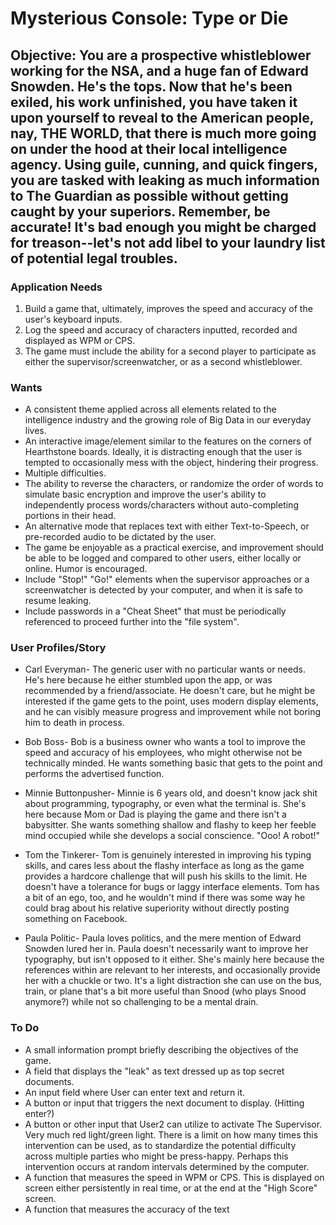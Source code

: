 # Mysterious Console: Type or Die

## Objective: You are a prospective whistleblower working for the NSA, and a huge fan of Edward Snowden. He's the tops. Now that he's been exiled, his work unfinished, you have taken it upon yourself to reveal to the American people, nay, THE WORLD, that there is much more going on under the hood at their local intelligence agency. Using guile, cunning, and quick fingers, you are tasked with leaking as much information to The Guardian as possible without getting caught by your superiors. Remember, be accurate! It's bad enough you might be charged for treason--let's not add libel to your laundry list of potential legal troubles.

### Application Needs

1. Build a game that, ultimately, improves the speed and accuracy of the user's keyboard inputs.
2. Log the speed and accuracy of characters inputted, recorded and displayed as WPM or CPS.
3. The game must include the ability for a second player to participate as either the supervisor/screenwatcher, or as a second whistleblower.

### Wants
* A consistent theme applied across all elements related to the intelligence industry and the growing role of Big Data in our everyday lives.
* An interactive image/element similar to the features on the corners of Hearthstone boards. Ideally, it is distracting enough that the user is tempted to occasionally mess with the object, hindering their progress.
* Multiple difficulties.
* The ability to reverse the characters, or randomize the order of words to simulate basic encryption and improve the user's ability to independently process words/characters without auto-completing portions in their head.
* An alternative mode that replaces text with either Text-to-Speech, or pre-recorded audio to be dictated by the user.
* The game be enjoyable as a practical exercise, and improvement should be able to be logged and compared to other users, either locally or online. Humor is encouraged.
* Include "Stop!" "Go!" elements when the supervisor approaches or a screenwatcher is detected by your computer, and when it is safe to resume leaking.
* Include passwords in a "Cheat Sheet" that must be periodically referenced to proceed further into the "file system".

### User Profiles/Story
* Carl Everyman- The generic user with no particular wants or needs. He's here because he either stumbled upon the app, or was recommended by a friend/associate. He doesn't care, but he might be interested if the game gets to the point, uses modern display elements, and he can visibly measure progress and improvement while not boring him to death in process.

* Bob Boss- Bob is a business owner who wants a tool to improve the speed and accuracy of his employees, who might otherwise not be technically minded. He wants something basic that gets to the point and performs the advertised function.

* Minnie Buttonpusher- Minnie is 6 years old, and doesn't know jack shit about programming, typography, or even what the terminal is. She's here because Mom or Dad is playing the game and there isn't a babysitter. She wants something shallow and flashy to keep her feeble mind occupied while she develops a social conscience. "Ooo! A robot!"

* Tom the Tinkerer- Tom is genuinely interested in improving his typing skills, and cares less about the flashy interface as long as the game provides a hardcore challenge that will push his skills to the limit. He doesn't have a tolerance for bugs or laggy interface elements. Tom has a bit of an ego, too, and he wouldn't mind if there was some way he could brag about his relative superiority without directly posting something on Facebook.

* Paula Politic- Paula loves politics, and the mere mention of Edward Snowden lured her in. Paula doesn't necessarily want to improve her typography, but isn't opposed to it either. She's mainly here because the references within are relevant to her interests, and occasionally provide her with a chuckle or two. It's a light distraction she can use on the bus, train, or plane that's a bit more useful than Snood (who plays Snood anymore?) while not so challenging to be a mental drain.

### To Do

* A small information prompt briefly describing the objectives of the game.
* A field that displays the "leak" as text dressed up as top secret documents.
* An input field where User can enter text and return it.
* A button or input that triggers the next document to display. (Hitting enter?)
* A button or other input that User2 can utilize to activate The Supervisor. Very much red light/green light. There is a limit on how many times this intervention can be used, as to standardize the potential difficulty across multiple parties who might be press-happy. Perhaps this intervention occurs at random intervals determined by the computer.
* A function that measures the speed in WPM or CPS. This is displayed on screen either persistently in real time, or at the end at the "High Score" screen.
* A function that measures the accuracy of the text

